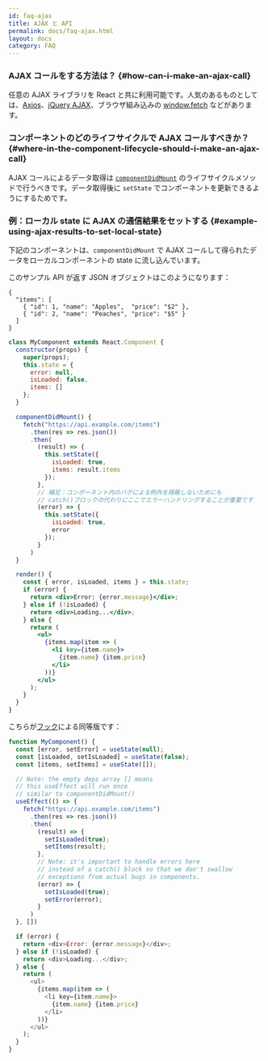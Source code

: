 ```yaml
---
id: faq-ajax
title: AJAX と API
permalink: docs/faq-ajax.html
layout: docs
category: FAQ
---
```


### AJAX コールをする方法は？ {#how-can-i-make-an-ajax-call}

任意の AJAX ライブラリを React と共に利用可能です。人気のあるものとしては、[Axios](https://github.com/axios/axios)、[jQuery AJAX](https://api.jquery.com/jQuery.ajax/)、ブラウザ組み込みの [window.fetch](https://developer.mozilla.org/en-US/docs/Web/API/Fetch_API) などがあります。

### コンポーネントのどのライフサイクルで AJAX コールすべきか？ {#where-in-the-component-lifecycle-should-i-make-an-ajax-call}

AJAX コールによるデータ取得は [`componentDidMount`](/docs/react-component.html#mounting) のライフサイクルメソッドで行うべきです。データ取得後に `setState` でコンポーネントを更新できるようにするためです。

### 例：ローカル state に AJAX の通信結果をセットする {#example-using-ajax-results-to-set-local-state}

下記のコンポーネントは、`componentDidMount` で AJAX コールして得られたデータをローカルコンポーネントの state に流し込んでいます。

このサンプル API が返す JSON オブジェクトはこのようになります：

```
{
  "items": [
    { "id": 1, "name": "Apples",  "price": "$2" },
    { "id": 2, "name": "Peaches", "price": "$5" }
  ] 
}
```

```jsx
class MyComponent extends React.Component {
  constructor(props) {
    super(props);
    this.state = {
      error: null,
      isLoaded: false,
      items: []
    };
  }

  componentDidMount() {
    fetch("https://api.example.com/items")
      .then(res => res.json())
      .then(
        (result) => {
          this.setState({
            isLoaded: true,
            items: result.items
          });
        },
        // 補足：コンポーネント内のバグによる例外を隠蔽しないためにも
        // catch()ブロックの代わりにここでエラーハンドリングすることが重要です
        (error) => {
          this.setState({
            isLoaded: true,
            error
          });
        }
      )
  }

  render() {
    const { error, isLoaded, items } = this.state;
    if (error) {
      return <div>Error: {error.message}</div>;
    } else if (!isLoaded) {
      return <div>Loading...</div>;
    } else {
      return (
        <ul>
          {items.map(item => (
            <li key={item.name}>
              {item.name} {item.price}
            </li>
          ))}
        </ul>
      );
    }
  }
}
```

こちらが[フック](/docs/hooks-intro.html)による同等版です：

```js
function MyComponent() {
  const [error, setError] = useState(null);
  const [isLoaded, setIsLoaded] = useState(false);
  const [items, setItems] = useState([]);

  // Note: the empty deps array [] means
  // this useEffect will run once
  // similar to componentDidMount()
  useEffect(() => {
    fetch("https://api.example.com/items")
      .then(res => res.json())
      .then(
        (result) => {
          setIsLoaded(true);
          setItems(result);
        },
        // Note: it's important to handle errors here
        // instead of a catch() block so that we don't swallow
        // exceptions from actual bugs in components.
        (error) => {
          setIsLoaded(true);
          setError(error);
        }
      )
  }, [])

  if (error) {
    return <div>Error: {error.message}</div>;
  } else if (!isLoaded) {
    return <div>Loading...</div>;
  } else {
    return (
      <ul>
        {items.map(item => (
          <li key={item.name}>
            {item.name} {item.price}
          </li>
        ))}
      </ul>
    );
  }
}
```
